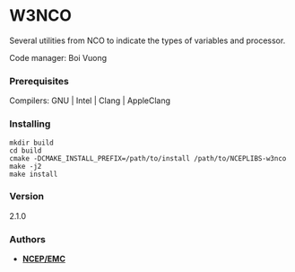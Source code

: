 # W3NCO

Several utilities from NCO to indicate the types of variables and processor.

Code manager: Boi Vuong


### Prerequisites

Compilers: GNU | Intel | Clang | AppleClang 


### Installing

```
mkdir build
cd build
cmake -DCMAKE_INSTALL_PREFIX=/path/to/install /path/to/NCEPLIBS-w3nco
make -j2
make install
```


### Version

2.1.0


### Authors

* **[NCEP/EMC](mailto:NCEP.List.EMC.nceplibs.Developers@noaa.gov)**
